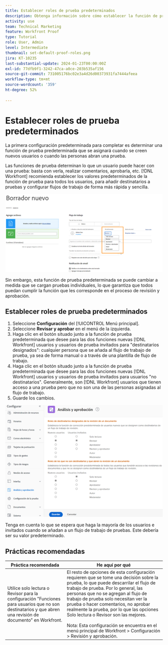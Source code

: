 ```yaml
---
title: Establecer roles de prueba predeterminados
description: Obtenga información sobre cómo establecer la función de prueba predeterminada que se asigna cuando se crean usuarios nuevos o las personas abren una prueba.
activity: use
team: Technical Marketing
feature: Workfront Proof
type: Tutorial
role: User, Admin
level: Intermediate
thumbnail: set-default-proof-roles.png
jira: KT-10235
last-substantial-update: 2024-01-23T00:00:00Z
exl-id: 77dfb9f1-3242-47ca-a0ce-203b535af156
source-git-commit: 731005176bc02e3a4d26d00373931fa7444afeea
workflow-type: tm+mt
source-wordcount: '359'
ht-degree: 52%

---
```


# Establecer roles de prueba predeterminados



La primera configuración predeterminada para completar es determinar una función de prueba predeterminada que se asignará cuando se creen nuevos usuarios o cuando las personas abran una prueba.

Las funciones de prueba determinan lo que un usuario puede hacer con una prueba: basta con verla, realizar comentarios, aprobarla, etc. [!DNL Workfront] recomienda establecer los valores predeterminados de la función de prueba para todos los usuarios, para añadir destinatarios a pruebas y configurar flujos de trabajo de forma más rápida y sencilla.

![Se pueden seleccionar funciones de prueba al cargar una prueba](assets/proof-system-setups-proof-role-example.png)

Sin embargo, esta función de prueba predeterminada se puede cambiar a medida que se cargan pruebas individuales, lo que garantiza que todos puedan cumplir la función que les corresponde en el proceso de revisión y aprobación.


## Establecer roles de prueba predeterminados

1. Seleccione **Configuración** del [!UICONTROL Menú principal].
1. Seleccione **Revisar y aprobar** en el menú de la izquierda.
1. Haga clic en el botón situado junto a la función de prueba predeterminada que desee para las dos funciones nuevas [!DNL Workfront] usuarios y usuarios de prueba invitados para &quot;destinatarios designados&quot;: cualquier persona que se añada al flujo de trabajo de prueba, ya sea de forma manual o a través de una plantilla de flujo de trabajo.
1. Haga clic en el botón situado junto a la función de prueba predeterminada que desee para las dos funciones nuevas [!DNL Workfront] usuarios y usuarios de prueba invitados para usuarios &quot;no destinatarios&quot;. Generalmente, son [!DNL Workfront] usuarios que tienen acceso a una prueba pero que no son una de las personas asignadas al flujo de trabajo.
1. Guarde los cambios.

![Configuración de revisión y aprobación en Workfront](assets/proof-system-setups-workfront-defaults.png)

Tenga en cuenta lo que se espera que haga la mayoría de los usuarios e invitados cuando se añadan a un flujo de trabajo de pruebas. Este debería ser su valor predeterminado.

## Prácticas recomendadas

| Práctica recomendada | He aquí por qué |
|---|---|
| Utilice solo lectura o Revisor para la configuración &quot;Funciones para usuarios que no son destinatarios y que abren una revisión de documento&quot; en Workfront. | El resto de opciones de esta configuración requieren que se tome una decisión sobre la prueba, lo que puede descarrilar el flujo de trabajo de prueba. Por lo general, las personas que no se agregan al flujo de trabajo de prueba solo necesitan ver la prueba o hacer comentarios, no aprobar realmente la prueba, por lo que las opciones Solo lectura o Revisor son las mejores. <br> <br>Nota: Esta configuración se encuentra en el menú principal de Workfront > Configuración > Revisión y aprobación. |
